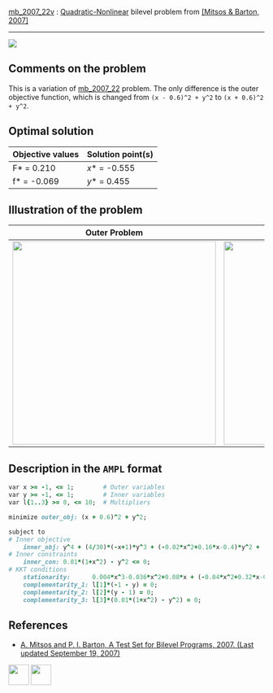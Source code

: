 [mb_2007_22v](/BASBLib/QP-NLP/mb_2007_22v) : [Quadratic-Nonlinear](/BASBLib/QP-NLP-problems) bilevel problem from [\[Mitsos & Barton, 2007\]][Mitsos & Barton, 2007]

---

![](/BASBLib/images/mb_2007_22v_eq.jpg)

## Comments on the problem

This is a variation of [mb_2007_22](http://basblsolver.github.io/BASBLib/QP-NLP/mb_2007_22) problem. The only difference is the outer objective function, which is changed from `(x - 0.6)^2 + y^2` to `(x + 0.6)^2 + y^2`.

## Optimal solution

Objective values   | Solution point(s) |
------------------ | ----------------- |
F* = 0.210         | _x_* = -0.555     |
f* = -0.069        | _y_* = 0.455      |

## Illustration of the problem

Outer Problem    | Inner Problem    |
---------------- | ---------------- |
<img src="/BASBLib/images/mb_2007_22v_outer.jpg" width="400"> | <img src="/BASBLib/images/mb_2007_22v_inner.jpg" width="400"> |

## Description in the `AMPL` format

```ruby
var x >= -1, <= 1;        # Outer variables
var y >= -1, <= 1;        # Inner variables
var l{1..3} >= 0, <= 10;  # Multipliers

minimize outer_obj: (x + 0.6)^2 + y^2;

subject to
# Inner objective
    inner_obj: y^4 + (4/30)*(-x+1)*y^3 + (-0.02*x^2+0.16*x-0.4)*y^2 + (0.004*x^3-0.036*x^2+0.08*x)*y = 0;
# Inner constraints
    inner_con: 0.01*(1+x^2) - y^2 <= 0;
# KKT conditions
    stationarity:      0.004*x^3-0.036*x^2+0.08*x + (-0.04*x^2+0.32*x-0.8-2*l[3])*y + (-0.4*x+0.4)*y^2 + 4*y^3 - l[1] + l[2] = 0;
    complementarity_1: l[1]*(-1 - y) = 0;
    complementarity_2: l[2]*(y - 1) = 0;
    complementarity_3: l[3]*(0.01*(1+x^2) - y^2) = 0;
```

##  References

 - [A. Mitsos and P. I. Barton, A Test Set for Bilevel Programs, 2007. (Last updated September 19, 2007)](https://www.researchgate.net/publication/228455291_A_test_set_for_bilevel_programs)

[<img src="http://www.interupgrade.com/images/pfeil-backbutton.png" width="40" height="40">](/BASBLib/QP-NLP-problems "Back to summary of QP-NLP bilevel problems")
[<img src="https://cdn1.iconfinder.com/data/icons/MetroStation-PNG/128/MB__home.png" width="40" height="40">](/BASBLib/index "Back to homepage")

[Mitsos & Barton, 2007]: https://www.researchgate.net/publication/228455291_A_test_set_for_bilevel_programs
